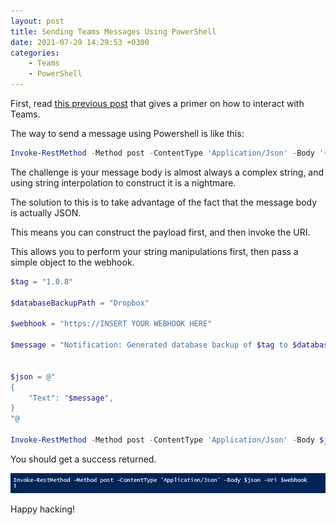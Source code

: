 ```yaml
---
layout: post
title: Sending Teams Messages Using PowerShell
date: 2021-07-29 14:29:53 +0300
categories:
    - Teams
    - PowerShell
---
```

First, read [this previous post](https://www.conradakunga.com/blog/posting-messages-to-microsoft-teams-with-code/) that gives a primer on how to interact with Teams.

The way to send a message using Powershell is like this:

```powershell
Invoke-RestMethod -Method post -ContentType 'Application/Json' -Body '{"text":"Hello World!"}' -Uri <YOUR WEBHOOK URL>
```

The challenge is your message body is almost always a complex string, and using string interpolation to construct it is a nightmare.

The solution to this is to take advantage of the fact that the message body is actually JSON.

This means you can construct the payload first, and then invoke the URI.

This allows you to perform your string manipulations first, then pass a simple object to the webhook.

```powershell
$tag = "1.0.8"

$databaseBackupPath = "Dropbox"

$webhook = "https://INSERT YOUR WEBHOOK HERE"

$message = "Notification: Generated database backup of $tag to $databaseBackupPath"


$json = @"
{
    "Text": "$message",
}
"@

Invoke-RestMethod -Method post -ContentType 'Application/Json' -Body $json -Uri $webhook
```

You should get a success returned.

![](../images/2021/07/PowershellTeams.png)

Happy hacking!

